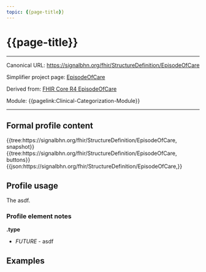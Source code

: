 ```yaml
---
topic: {{page-title}}
---
```


# {{page-title}}

---

Canonical URL: https://signalbhn.org/fhir/StructureDefinition/EpisodeOfCare

Simplifier project page: [EpisodeOfCare](https://simplifier.net/signal-mso-fhir-profiles/)

Derived from: [FHIR Core R4 EpisodeOfCare](http://hl7.org/fhir/R4/episodeofcare.html)

Module:  {{pagelink:Clinical-Categorization-Module}}

---

## Formal profile content
<tabs>
	<tab title="Tree snapshot">
		{{tree:https://signalbhn.org/fhir/StructureDefinition/EpisodeOfCare, snapshot}}
	</tab>
	<tab title="Tree, diff/hybrid/snapshot">
		{{tree:https://signalbhn.org/fhir/StructureDefinition/EpisodeOfCare, buttons}}
	</tab>
	<tab title="JSON">
		{{json:https://signalbhn.org/fhir/StructureDefinition/EpisodeOfCare,}}
	</tab>
</tabs>

## Profile usage

The asdf.

### Profile element notes

**.type**
- *FUTURE* - asdf

## Examples

